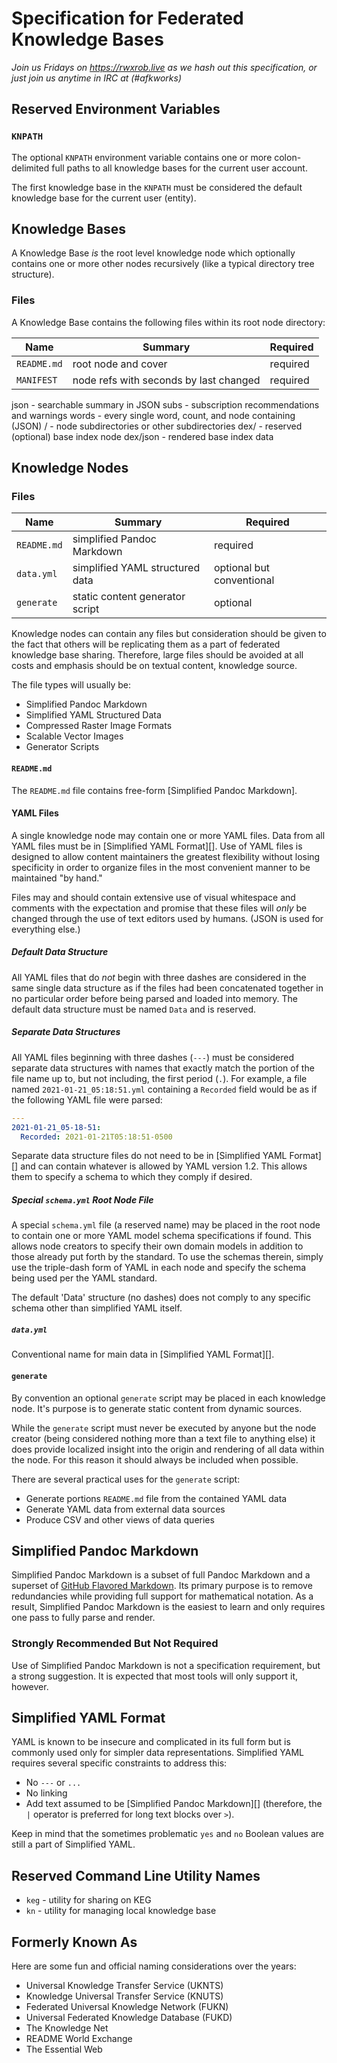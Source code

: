 # Specification for Federated Knowledge Bases

*Join us Fridays on <https://rwxrob.live> as we hash out this
specification, or just join us anytime in IRC at (#afkworks)*

## Reserved Environment Variables

### `KNPATH`

The optional `KNPATH` environment variable contains one or more
colon-delimited full paths to all knowledge bases for the current user
account. 

The first knowledge base in the `KNPATH` must be considered the default
knowledge base for the current user (entity).

## Knowledge Bases

A Knowledge Base *is* the root level knowledge node which optionally
contains one or more other nodes recursively (like a typical directory
tree structure).

### Files

A Knowledge Base contains the following files within its root node
directory:

Name|Summary|Required
-|-|-
`README.md`|root node and cover|required
`MANIFEST`|node refs with seconds by last changed|required
json - searchable summary in JSON
subs - subscription recommendations and warnings
words - every single word, count, and node containing (JSON)
<node>/ - node subdirectories or other subdirectories
dex/ - reserved (optional) base index node
dex/json - rendered base index data



## Knowledge Nodes

### Files

Name|Summary|Required
-|-|-
`README.md`|simplified Pandoc Markdown|required
`data.yml`|simplified YAML structured data|optional but conventional
`generate`|static content generator script|optional

Knowledge nodes can contain any files but consideration should be given
to the fact that others will be replicating them as a part of federated
knowledge base sharing. Therefore, large files should be avoided at all
costs and emphasis should be on textual content, knowledge source.

The file types will usually be:

* Simplified Pandoc Markdown
* Simplified YAML Structured Data
* Compressed Raster Image Formats
* Scalable Vector Images
* Generator Scripts 

#### `README.md`

The `README.md` file contains free-form [Simplified Pandoc Markdown].

#### YAML Files

A single knowledge node may contain one or more YAML files. Data from
all YAML files must be in [Simplified YAML Format][]. Use of YAML files
is designed to allow content maintainers the greatest flexibility
without losing specificity in order to organize files in the most
convenient manner to be maintained "by hand."

Files may and should contain extensive use of visual whitespace and
comments with the expectation and promise that these files will *only*
be changed through the use of text editors used by humans. (JSON is used
for everything else.)

##### Default Data Structure 

All YAML files that do *not* begin with three dashes are considered in
the same single data structure as if the files had been concatenated
together in no particular order before being parsed and loaded into
memory. The default data structure must be named `Data` and is reserved.

##### Separate Data Structures

All YAML files beginning with three dashes (`---`) must be considered
separate data structures with names that exactly match the portion of
the file name up to, but not including, the first period (`.`). For
example, a file named `2021-01-21_05:18:51.yml` containing a `Recorded`
field would be as if the following YAML file were parsed:

```yaml
---
2021-01-21_05-18-51: 
  Recorded: 2021-01-21T05:18:51-0500
```

Separate data structure files do not need to be in [Simplified YAML Format][]
and can contain whatever is allowed by YAML version 1.2. This allows
them to specify a schema to which they comply if desired.

##### Special `schema.yml` Root Node File

A special `schema.yml` file (a reserved name) may be placed in the root
node to contain one or more YAML model schema specifications if found.
This allows node creators to specify their own domain models in addition
to those already put forth by the standard. To use the schemas therein,
simply use the triple-dash form of YAML in each node and specify the
schema being used per the YAML standard.

The default 'Data' structure (no dashes) does not comply to any specific
schema other than simplified YAML itself.

##### `data.yml`

Conventional name for main data in [Simplified YAML Format][].

#### `generate`

By convention an optional `generate` script may be placed in each
knowledge node. It's purpose is to generate static content from dynamic
sources.

While the `generate` script must never be executed by anyone but the
node creator (being considered nothing more than a text file to anything
else) it does provide localized insight into the origin and rendering of
all data within the node. For this reason it should always be included
when possible.

There are several practical uses for the `generate` script:

* Generate portions `README.md` file from the contained YAML data
* Generate YAML data from external data sources
* Produce CSV and other views of data queries

## Simplified Pandoc Markdown

Simplified Pandoc Markdown is a subset of full Pandoc Markdown and a
superset of [GitHub Flavored
Markdown](https://duck.com/lite?kd=-1&kp=-1&q=GitHub+Flavored+Markdown).
Its primary purpose is to remove redundancies while providing full
support for mathematical notation. As a result, Simplified Pandoc
Markdown is the easiest to learn and only requires one pass to fully
parse and render. 

### Strongly Recommended But Not Required

Use of Simplified Pandoc Markdown is not a specification requirement,
but a strong suggestion. It is expected that most tools will only
support it, however.

## Simplified YAML Format

YAML is known to be insecure and complicated in its full form but is
commonly used only for simpler data representations. Simplified YAML
requires several specific constraints to address this:

* No `---` or `...`
* No linking
* Add text assumed to be [Simplified Pandoc Markdown][] (therefore,
  the `|` operator is preferred for long text blocks over `>`).

Keep in mind that the sometimes problematic `yes` and `no` Boolean
values are still a part of Simplified YAML.

## Reserved Command Line Utility Names

* `keg` - utility for sharing on KEG
* `kn` - utility for managing local knowledge base

## Formerly Known As

Here are some fun and official naming considerations over the years:

* Universal Knowledge Transfer Service (UKNTS)
* Knowledge Universal Transfer Service (KNUTS)
* Federated Universal Knowledge Network (FUKN)
* Universal Federated Knowledge Database (FUKD)
* The Knowledge Net
* README World Exchange
* The Essential Web
